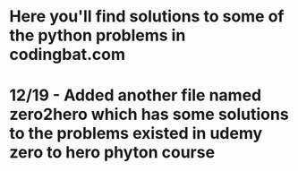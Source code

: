 # Here you'll find solutions to some of the python problems in codingbat.com
# 12/19 - Added another file named zero2hero which has some solutions to the problems existed in udemy zero to hero phyton course
